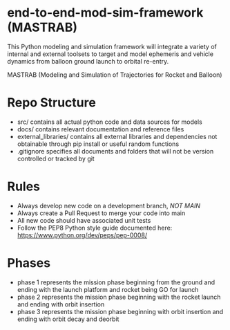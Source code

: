 # end-to-end-mod-sim-framework (MASTRAB)
This Python modeling and simulation framework will integrate a variety of internal and external toolsets to target and model ephemeris and vehicle dynamics from balloon ground launch to orbital re-entry.

MASTRAB (Modeling and Simulation of Trajectories for Rocket and Balloon)

# Repo Structure
* src/ contains all actual python code and data sources for models
* docs/ contains relevant documentation and reference files
* external_libraries/ contains all external libraries and dependencies not obtainable through pip install or useful random functions
* .gitignore specifies all documents and folders that will not be version controlled or tracked by git

# Rules
* Always develop new code on a development branch, *NOT MAIN*
* Always create a Pull Request to merge your code into main
* All new code should have associated unit tests
* Follow the PEP8 Python style guide documented here: https://www.python.org/dev/peps/pep-0008/

# Phases
* phase 1 represents the mission phase beginning from the ground and ending with the launch platform and rocket being GO for launch
* phase 2 represents the mission phase beginning with the rocket launch and ending with orbit insertion
* phase 3 represents the mission phase beginning with orbit insertion and ending with orbit decay and deorbit


